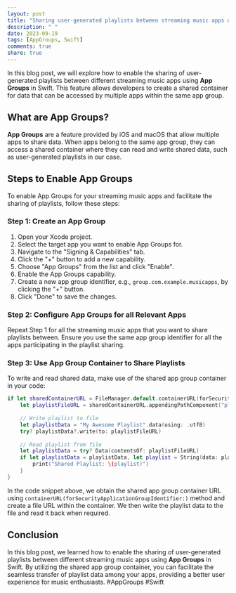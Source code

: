 ```yaml
---
layout: post
title: "Sharing user-generated playlists between streaming music apps using App Groups in Swift"
description: " "
date: 2023-09-19
tags: [AppGroups, Swift]
comments: true
share: true
---
```


In this blog post, we will explore how to enable the sharing of user-generated playlists between different streaming music apps using **App Groups** in Swift. This feature allows developers to create a shared container for data that can be accessed by multiple apps within the same app group.

## What are App Groups?

**App Groups** are a feature provided by iOS and macOS that allow multiple apps to share data. When apps belong to the same app group, they can access a shared container where they can read and write shared data, such as user-generated playlists in our case.

## Steps to Enable App Groups

To enable App Groups for your streaming music apps and facilitate the sharing of playlists, follow these steps:

### Step 1: Create an App Group

1. Open your Xcode project.
2. Select the target app you want to enable App Groups for.
3. Navigate to the "Signing & Capabilities" tab.
4. Click the "+" button to add a new capability.
5. Choose "App Groups" from the list and click "Enable".
6. Enable the App Groups capability.
7. Create a new app group identifier, e.g., `group.com.example.musicapps`, by clicking the "+" button.
8. Click "Done" to save the changes.

### Step 2: Configure App Groups for all Relevant Apps

Repeat Step 1 for all the streaming music apps that you want to share playlists between. Ensure you use the same app group identifier for all the apps participating in the playlist sharing.

### Step 3: Use App Group Container to Share Playlists

To write and read shared data, make use of the shared app group container in your code:

```swift
if let sharedContainerURL = FileManager.default.containerURL(forSecurityApplicationGroupIdentifier: "group.com.example.musicapps") {
    let playlistFileURL = sharedContainerURL.appendingPathComponent("playlist.txt")
    
    // Write playlist to file
    let playlistData = "My Awesome Playlist".data(using: .utf8)
    try? playlistData?.write(to: playlistFileURL)
    
    // Read playlist from file
    let playlistData = try? Data(contentsOf: playlistFileURL)
    if let playlistData = playlistData, let playlist = String(data: playlistData, encoding: .utf8) {
        print("Shared Playlist: \(playlist)")
    }
}
```

In the code snippet above, we obtain the shared app group container URL using `containerURL(forSecurityApplicationGroupIdentifier:)` method and create a file URL within the container. We then write the playlist data to the file and read it back when required.

## Conclusion

In this blog post, we learned how to enable the sharing of user-generated playlists between different streaming music apps using **App Groups** in Swift. By utilizing the shared app group container, you can facilitate the seamless transfer of playlist data among your apps, providing a better user experience for music enthusiasts. #AppGroups #Swift
